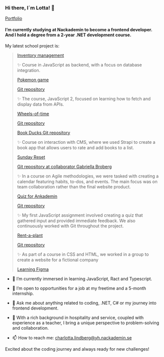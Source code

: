 ### Hi there, I´m Lotta! 👋
[Portfolio](https://charlottalindberg.netlify.app/)
<!--
**Xayida83/Xayida83** is a ✨ _special_ ✨ repository because its `README.md` (this file) appears on your GitHub profile.

Here are some ideas to get you started:-->

#### I’m currently studying at Nackademin to become a frontend developer. And I hold a degree from a 2-year .NET development course.
My latest school project is:
> [Inventory management](https://github.com/Xayida83/inventory-management-app)
>
>  ✨ Course in JavaScript as backend, with a focus on database integration.
>
> [Pokemon game](https://pokegamebylotta.netlify.app/)
> 
> [Git repository](https://github.com/Xayida83/LottasPokemon)
>
>  ✨ The course, JavaScript 2, focused on learning how to fetch and display data from APIs.
> 
> [Wheels-of-time](https://wheelsoftimecreatures.netlify.app/)
> 
> [Git repository](https://github.com/Xayida83/Wheels-of-time)
>
> [Book Ducks Git repository](https://github.com/Xayida83/CMS_Projekt_lotta_lindberg)
> 
>  ✨ Course on interaction with CMS, where we used Strapi to create a book app that allows users to rate and add books to a list.
>
> [Sunday Reset](https://sundayreset.netlify.app/)
> 
> [Git repository at collaborator Gabriella Broberg](https://github.com/gabriella-broberg/SundayReset-ProductivityApp)
> 
>  ✨ In a course on Agile methodologies, we were tasked with creating a calendar featuring habits, to-dos, and events. The main focus was on team collaboration rather than the final website product.
> 
> [Quiz for Ankademin](https://quizforankademin.netlify.app/)
> 
> [Git repository](https://github.com/Xayida83/Quiz-for-Ankademin)
> 
>  ✨ My first JavaScript assignment involved creating a quiz that gathered input and provided immediate feedback. We also continuously worked with Git throughout the project.
> 
> [Rent-a-plant](https://rentaplant.netlify.app/)
> 
> [Git repository](https://github.com/Xayida83/Rent-a-plant)
> 
>  ✨ As part of a course in CSS and HTML, we worked in a group to create a website for a fictional company
>
> [Learning Figma](https://www.figma.com/file/ZfFxDSgQZcl6wL0yzWW5f2/Portfolio?type=design&node-id=0%3A1&mode=design&t=xF52UrD7k12yfcnU-1)

- 🌱 I’m currently immersed in learning JavaScript, Ract and Typescript.
 
- 👯 I’m open to opportunities for a job at my freetime and a 5-month internship.

- 💬 Ask me about anything related to coding, .NET, C# or my journey into frontend development.

- 🌟 With a rich background in hospitality and service, coupled with experience as a teacher, I bring a unique perspective to problem-solving and collaboration.
  
- 📫 How to reach me: charlotta.lindberg@yh.nackademin.se
  
Excited about the coding journey and always ready for new challenges! 
